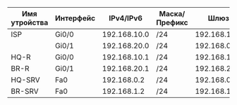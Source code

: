 | Имя утройства | Интерфейс | IPv4/IPv6 | Маска/Префикс | Шлюз | 
| ----------   |    --------  |    --------- | -------- | ------- |
| ISP  | Gi0/0  | 192.168.10.0   |   /24     | 192.168.10.1         |         
|      | Gi0/1  | 192.168.20.0   |/24    | 192.168.0.20 |
| HQ-R | Gi0/0      | 192.168.10.1    | /24 | 192.168.1.1 |
| BR-R | Gi0/1 | 192.168.20.1 | /24 | 192.168.20.0 |
| HQ-SRV | Fa0 | 192.168.0.2 | /24 | 192.168.0.1 |
| BR-SRV | Fa0 | 192.168.1.2 | /24 | 192.168.1.1 |
